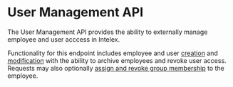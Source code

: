 # User Management API

The User Management API provides the ability to externally manage employee and user acccess in Intelex.

Functionality for this endpoint includes employee and user [creation](#add-data) and [modification](#modify-data) with the ability to archive employees and revoke user access. Requests may also optionally [assign and revoke group membership](#group-membership) to the employee.

